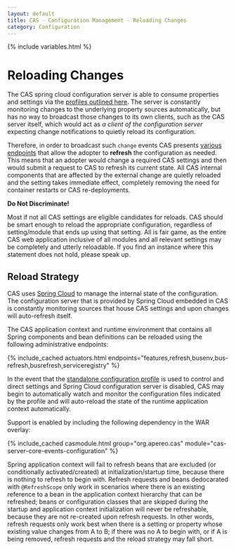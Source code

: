 ```yaml
---
layout: default
title: CAS - Configuration Management - Reloading Changes
category: Configuration
---
```


{% include variables.html %}

# Reloading Changes

The CAS spring cloud configuration server is able to consume properties and settings
via the [profiles outlined here](Configuration-Server-Management.html). The server is constantly monitoring
changes to the underlying property sources automatically, but has no way to broadcast those changes
to its own clients, such as the CAS server itself, which would act as *a client of the configuration
server* expecting change notifications to quietly reload its configuration.

Therefore, in order to broadcast such `change` events CAS
presents [various endpoints](../monitoring/Monitoring-Statistics.html) that allow the adopter
to **refresh** the configuration as needed. This means that an adopter would 
change a required CAS settings and then would submit
a request to CAS to refresh its current state. All CAS internal components that are affected
by the external change are quietly reloaded
and the setting takes immediate effect, completely removing the need for container restarts or CAS re-deployments.

<div class="alert alert-info"><strong>Do Not Discriminate!</strong><p>Most if not all CAS settings are eligible candidates
for reloads. CAS should be smart enough to reload the appropriate configuration, regardless of setting/module that
ends up using that setting. All is fair game, as the entire CAS web application inclusive of all modules and all
relevant settings may be completely and utterly reloadable. If you find an instance where this statement does not hold, please speak up.</p></div>

## Reload Strategy

CAS uses [Spring Cloud](https://github.com/spring-cloud/spring-cloud-config) to manage the internal state of the configuration. The configuration server that
is provided by Spring Cloud embedded in CAS is constantly monitoring sources that house CAS settings and upon changes will auto-refresh itself.

The CAS application context and runtime environment that contains all Spring components and bean definitions
can be reloaded using the following administrative endpoints:

{% include_cached actuators.html endpoints="features,refresh,busenv,bus-refresh,busrefresh,serviceregistry" %}

In the event that the [standalone configuration profile](Configuration-Server-Management.html#standalone) is used to control and direct settings and Spring Cloud configuration server is disabled, CAS may begin to automatically watch and monitor the configuration files indicated by the profile and will auto-reload the state of the runtime application context automatically.

Support is enabled by including the following dependency in the WAR overlay:

{% include_cached casmodule.html group="org.apereo.cas" module="cas-server-core-events-configuration" %}

Spring application context will fail to refresh beans that are excluded (or conditionally activated/created) at initialization/startup time, because there is nothing to refresh to begin with. Refresh requests and beans dedocarated with `@RefreshScope` only work in scenarios where there is an existing reference to a bean in the application context hierarchy that can be refreshed; beans or configuration classes that are skipped during the startup and application context initialization will never be refreshable, because they are not re-created upon refresh requests. In other words, refresh requests only work best when there is a setting or property whose existing value changes from A to B; if there was no A to begin with, or if A is being removed, refresh requests and the reload strategy may fall short.

